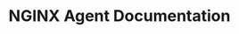---
title: "NGINX Agent Documentation"
description: "NGINX Agent is a companion daemon for your NGINX Open Source or NGINX Plus instance."
---